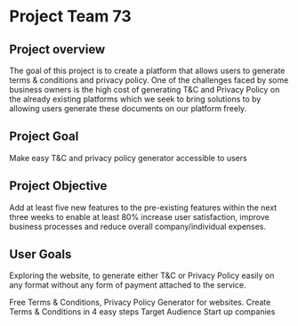 # Project Team 73
## Project overview 
The goal of this project is to create a platform that allows users to generate terms & conditions and privacy policy. One of the challenges faced by some business owners is the high cost of generating T&C and Privacy Policy on the already existing platforms which we seek to bring solutions to by allowing users generate these documents on our platform freely.
## Project Goal
Make easy T&C and privacy policy generator accessible to users 
## Project Objective
Add at least five new features to the pre-existing features within the next three weeks to enable at least 80% increase user satisfaction, improve business processes and reduce overall company/individual expenses.
## User Goals
Exploring the website, to generate either T&C or Privacy Policy easily on any format without any form of payment attached to the service.

Free Terms & Conditions, Privacy Policy Generator for websites. Create Terms & Conditions in 4 easy steps
Target Audience
Start up companies
